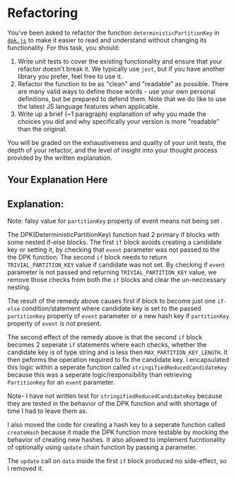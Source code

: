 # Refactoring

You've been asked to refactor the function `deterministicPartitionKey` in [`dpk.js`](dpk.js) to make it easier to read and understand without changing its functionality. For this task, you should:

1. Write unit tests to cover the existing functionality and ensure that your refactor doesn't break it. We typically use `jest`, but if you have another library you prefer, feel free to use it.
2. Refactor the function to be as "clean" and "readable" as possible. There are many valid ways to define those words - use your own personal definitions, but be prepared to defend them. Note that we do like to use the latest JS language features when applicable.
3. Write up a brief (~1 paragraph) explanation of why you made the choices you did and why specifically your version is more "readable" than the original.

You will be graded on the exhaustiveness and quality of your unit tests, the depth of your refactor, and the level of insight into your thought process provided by the written explanation.

## Your Explanation Here

## Explanation:

Note: falsy value for `partitionKey` property of event means not being set .

The DPK(DeterministicPartitionKey) function had 2 primary if blocks with some nested if-else blocks.
The first `if` block avoids creating a candidate key or setting it, by checking that `event` parameter was not passed to the the DPK function.
The second `if` block needs to return `TRIVIAL_PARTITION_KEY` value if candidate was not set.
By checking if `event` parameter is not passed and returning `TRIVIAL_PARTITION_KEY` value, we remove those checks from both the `if` blocks and clear the un-neccessary nesting.

The result of the remedy above causes first if block to become just one `if-else` condition/statement where candidate key is set to the passed `partitionKey` property of `event` parameter or a new hash key if `partitionKey` property of `event` is not present.

The second effect of the remedy above is that the second `if` block becomes 2 seperate `if` statements where each checks, whether the candidate key is of type string and is less then `MAX_PARTITION_KEY_LENGTH`. It then peforms the operation required to fix the candidate key. I encapsulated this logic within a seperate function called `stringifiedReducedCandidateKey` because this was a seperate logic/responsibility than retrieving `PartitionKey` for an `event` parameter.

Note- I have not written test for `stringifiedReducedCandidateKey` because they are tested in the behavior of the DPK function and with shortage of time I had to leave them as.

I also moved the code for creating a hash key to a seperate function called `createHash` because it made the DPK function more testable by mocking the behavior of creating new hashes. It also allowed to implement fucntionality of optionally using `update` chain function by passing a parameter.

The `update` call on `data` inside the first `if` block produced no side-effect, so I removed it.
